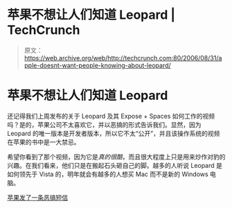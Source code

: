 # 苹果不想让人们知道 Leopard | TechCrunch

> 原文：<https://web.archive.org/web/http://techcrunch.com:80/2006/08/31/apple-doesnt-want-people-knowing-about-leopard/>

# 苹果不想让人们知道 Leopard

还记得我们上周发布的关于 Leopard 及其 Expose + Spaces 如何工作的视频吗？是的，苹果公司不太喜欢它，并以恶搞的形式告诉我们。显然，因为 Leopard 的唯一版本是开发者版本，所以它不太“公开”，并且该操作系统的视频在苹果的书中是一大禁忌。

希望你看到了那个视频，因为它是*真的很酷*，而且很大程度上只是用来炒作对豹的兴趣。在我们看来，他们只是在搬起石头砸自己的脚。越多的人听说 Leopard 是如何领先于 Vista 的，明年就会有越多的人想买 Mac 而不是新的 Windows 电脑。

[苹果发了一条恶搞短信](https://web.archive.org/web/20130627212529/http://www.crunchnotes.com/?p=268)